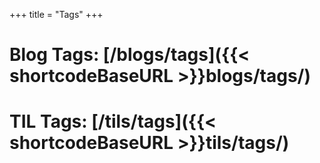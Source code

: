 +++
title = "Tags"
+++
# Blog Tags: [/blogs/tags]({{< shortcodeBaseURL >}}blogs/tags/)

# TIL Tags: [/tils/tags]({{< shortcodeBaseURL >}}tils/tags/)

